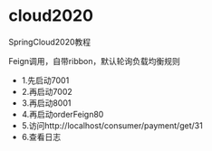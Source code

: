 # cloud2020
SpringCloud2020教程

Feign调用，自带ribbon，默认轮询负载均衡规则
* 1.先启动7001
* 2.再启动7002
* 3.再启动8001
* 4.再启动orderFeign80
* 5.访问http://localhost/consumer/payment/get/31
* 6.查看日志




